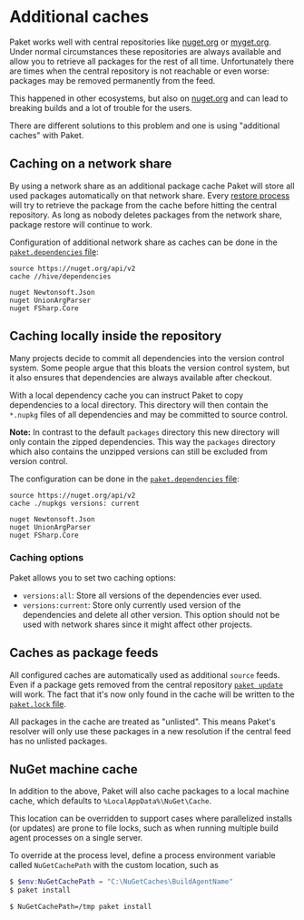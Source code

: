 # Additional caches

Paket works well with central repositories like
[nuget.org](https://www.nuget.org/) or [myget.org](http://myget.org/). Under
normal circumstances these repositories are always available and allow you to
retrieve all packages for the rest of all time. Unfortunately there are times
when the central repository is not reachable or even worse: packages may be
removed permanently from the feed.

This happened in other ecosystems, but also on
[nuget.org](https://www.nuget.org/) and can lead to breaking builds and a lot of
trouble for the users.

There are different solutions to this problem and one is using "additional
caches" with Paket.

## Caching on a network share

By using a network share as an additional package cache Paket will store all
used packages automatically on that network share. Every
[restore process](paket-restore.html) will try to retrieve the package from the
cache before hitting the central repository. As long as nobody deletes packages
from the network share, package restore will continue to work.

Configuration of additional network share as caches can be done in the
[`paket.dependencies` file](dependencies-file.html):

```paket
source https://nuget.org/api/v2
cache //hive/dependencies

nuget Newtonsoft.Json
nuget UnionArgParser
nuget FSharp.Core
```

## Caching locally inside the repository

Many projects decide to commit all dependencies into the version control system.
Some people argue that this bloats the version control system, but it also
ensures that dependencies are always available after checkout.

With a local dependency cache you can instruct Paket to copy dependencies to a
local directory. This directory will then contain the `*.nupkg` files of all
dependencies and may be committed to source control.

**Note:** In contrast to the default `packages` directory this new directory
will only contain the zipped dependencies. This way the `packages` directory
which also contains the unzipped versions can still be excluded from version
control.

The configuration can be done in the
[`paket.dependencies` file](dependencies-file.html):

```paket
source https://nuget.org/api/v2
cache ./nupkgs versions: current

nuget Newtonsoft.Json
nuget UnionArgParser
nuget FSharp.Core
```

### Caching options

Paket allows you to set two caching options:

* `versions:all`: Store all versions of the dependencies ever used.
* `versions:current`: Store only currently used version of the dependencies and
  delete all other version. This option should not be used with network shares
  since it might affect other projects.

## Caches as package feeds

All configured caches are automatically used as additional `source` feeds. Even
if a package gets removed from the central repository
[`paket update`](paket-update.html) will work. The fact that it's now only found
in the cache will be written to the [`paket.lock` file](lock-file.html).

All packages in the cache are treated as "unlisted". This means Paket's resolver
will only use these packages in a new resolution if the central feed has no
unlisted packages.

## NuGet machine cache

In addition to the above, Paket will also cache packages to a local machine
cache, which defaults to `%LocalAppData%\NuGet\Cache`.

This location can be overridden to support cases where parallelized installs (or
updates) are prone to file locks, such as when running multiple build agent
processes on a single server.

To override at the process level, define a process environment variable called
`NuGetCachePath` with the custom location, such as

```powershell
$ $env:NuGetCachePath = "C:\NuGetCaches\BuildAgentName"
$ paket install
```

```sh
$ NuGetCachePath=/tmp paket install
```
